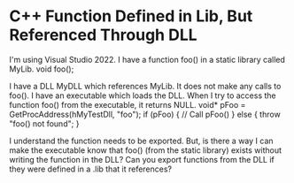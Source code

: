 
# C++ Function Defined in Lib, But Referenced Through DLL

I'm using Visual Studio 2022.
I have a function foo() in a static library called MyLib.
void foo();

I have a DLL MyDLL which references MyLib.  It does not make any calls to foo().
I have an executable which loads the DLL.  When I try to access the function foo() from the executable, it returns NULL.
void* pFoo = GetProcAddress(hMyTestDll, "foo");
if (pFoo)
{
    // Call pFoo()
}
else
{
    throw "foo() not found";
}

I understand the function needs to be exported.  But, is there a way I can make the executable know that foo() (from the static library) exists without writing the function in the DLL?  Can you export functions from the DLL if they were defined in a .lib that it references?

        
